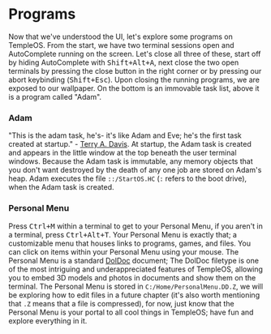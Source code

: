 # Programs
Now that we've understood the UI, let's explore some programs on TempleOS. From the start, we have two terminal sessions open and AutoComplete running on the screen. Let's close all three of these, start off by hiding AutoComplete with <kbd>Shift+Alt+A</kbd>, next close the two open terminals by pressing the close button in the right corner or by pressing our abort keybinding (<kbd>Shift+Esc</kbd>). Upon closing the running programs, we are exposed to our wallpaper. On the bottom is an immovable task list, above it is a program called "Adam".

### Adam
"This is the adam task, he's- it's like Adam and Eve; he's the first task created at startup." - [Terry A. Davis](https://youtu.be/jCkZmIoZS1c?t=187). At startup, the Adam task is created and appears in the little window at the top beneath the user terminal windows. Because the Adam task is immutable, any memory objects that you don't want destroyed by the death of any one job are stored on Adam's heap. Adam executes the file `::/StartOS.HC` (`:` refers to the boot drive), when the Adam task is created. 

### Personal Menu
Press <kbd>Ctrl+M</kbd> within a terminal to get to your Personal Menu, if you aren't in a terminal, press <kbd>Ctrl+Alt+T</kbd>. Your Personal Menu is exactly that; a customizable menu that houses links to programs, games, and files. You can click on items within your Personal Menu using your mouse. The Personal Menu is a standard [DolDoc](./doldoc.md) document; The DolDoc filetype is one of the most intriguing and underappreciated features of TempleOS, allowing you to embed 3D models and photos in documents and show them on the terminal. The Personal Menu is stored in `C:/Home/PersonalMenu.DD.Z`, we will be exploring how to edit files in a future chapter (it's also worth mentioning that `.Z` means that a file is compressed), for now, just know that the Personal Menu is your portal to all cool things in TempleOS; have fun and explore everything in it.

